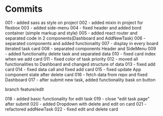 # Commits

001 - added sass as style on project
002 - added mixin in project for flexbox
003 - added side-menu
004 - fixed header and added bord container (simple markup and style)
005 - added react router and separated code in 2 components(Dashboard and AddNewTask)
006 - separated components and added functionality
007 - display in every board iterated task card
008 - separated components Header and SideMenu 
009 - added functionality delete task and separated data
010 - fixed card index when we add card
011 - fixed color of task priority
012 - moved all functionalities to Dashboard and changed structure of data
013 - fixed add card 
014 - fixed data call and fixed add card
015 - fixed update App component state after delete card
016 - fetch data from repo and fixed Dashboard
017 - after submit new task, added functionality bask on button

branch feature/edit

018 - added basic functionality for edit task 
019 - close "edit task page" after submit
020 - added Dropdown with delete and edit on card
021 - refactored addNewTask
022 - fixed edit and delete card

